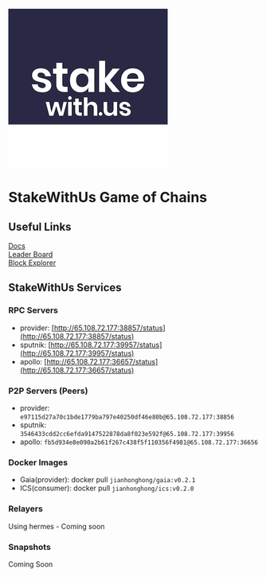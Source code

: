 ![StakeWithUs logo](swu.png)
# StakeWithUs Game of Chains
## Useful Links
[Docs](https://github.com/hyphacoop/ics-testnets/tree/main/game-of-chains-2022)  
[Leader Board](https://interchainsecurity.dev/game-of-chains-2022)  
[Block Explorer](https://provider-explorer.goc.earthball.xyz/)

## StakeWithUs Services
### RPC Servers
- provider: [http://65.108.72.177:38857/status](http://65.108.72.177:38857/status)  
- sputnik: [http://65.108.72.177:39957/status](http://65.108.72.177:39957/status)  
- apollo: [http://65.108.72.177:36657/status](http://65.108.72.177:36657/status) 

### P2P Servers (Peers)
- provider: `e97115d27a70c1bde1779ba797e40250df46e80b@65.108.72.177:38856`
- sputnik:  `3546433cdd2cc6efda9147522878da8f023e592f@65.108.72.177:39956`
- apollo:   `fb5d934e8e090a2b61f267c438f5f110356f4981@65.108.72.177:36656`

### Docker Images
- Gaia(provider): docker pull `jianhonghong/gaia:v0.2.1`
- ICS(consumer): docker pull `jianhonghong/ics:v0.2.0`

### Relayers
Using hermes - Coming soon 

### Snapshots
Coming Soon
